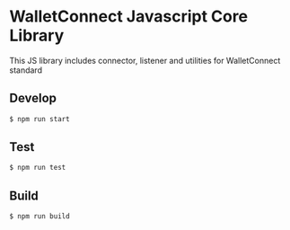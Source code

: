 # WalletConnect Javascript Core Library

This JS library includes connector, listener and utilities for WalletConnect standard

## Develop

```bash
$ npm run start
```

## Test

```bash
$ npm run test
```

## Build

```bash
$ npm run build
```
